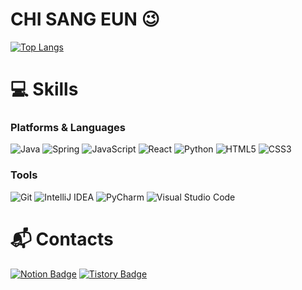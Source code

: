 # CHI SANG EUN 😉

[![Top Langs](https://github-readme-stats.vercel.app/api/top-langs/?username=topsilverr&layout=compact)](https://github.com/anuraghazra/github-readme-stats)

# 💻 Skills
### Platforms & Languages
![Java](https://img.shields.io/badge/Java-007396.svg?&style=for-the-badge&logo=Java&logoColor=white)
![Spring](https://img.shields.io/badge/Spring-6DB33F.svg?&style=for-the-badge&logo=Spring&logoColor=white)
![JavaScript](https://img.shields.io/badge/JavaScript-F7DF1E.svg?&style=for-the-badge&logo=JavaScript&logoColor=white)
![React](https://img.shields.io/badge/React-61DAFB.svg?&style=for-the-badge&logo=React&logoColor=white)
![Python](https://img.shields.io/badge/Python-3776AB.svg?&style=for-the-badge&logo=Python&logoColor=white)
![HTML5](https://img.shields.io/badge/HTML5-E34F26.svg?&style=for-the-badge&logo=HTML5&logoColor=white)
![CSS3](https://img.shields.io/badge/CSS3-1572B6.svg?&style=for-the-badge&logo=CSS3&logoColor=white)

### Tools
![Git](https://img.shields.io/badge/Git-F05032.svg?&style=for-the-badge&logo=Git&logoColor=white)
![IntelliJ IDEA](https://img.shields.io/badge/IntelliJ%20IDEA-000000.svg?&style=for-the-badge&logo=IntelliJ%20IDEA&logoColor=white)
![PyCharm](https://img.shields.io/badge/PyCharm-35BF5C.svg?&style=for-the-badge&logo=PyCharm&logoColor=white)
![Visual Studio Code](https://img.shields.io/badge/Visual%20Studio%20Code-007ACC.svg?&style=for-the-badge&logo=Visual%20Studio%20Code&logoColor=white)

 
# :mailbox_with_mail: Contacts
[![Notion Badge](http://img.shields.io/badge/Notion-black?style=flat-square&logo=Notion&link=https://www.notion.so/89612ff8f2b74bd39d862f93c62e95c1)](https://www.notion.so/89612ff8f2b74bd39d862f93c62e95c1)
[![Tistory Badge](http://img.shields.io/badge/Tistory-black?style=flat-square&logo=Tistory&link=https://topsilverr.tistory.com/)](https://topsilverr.tistory.com/) 
